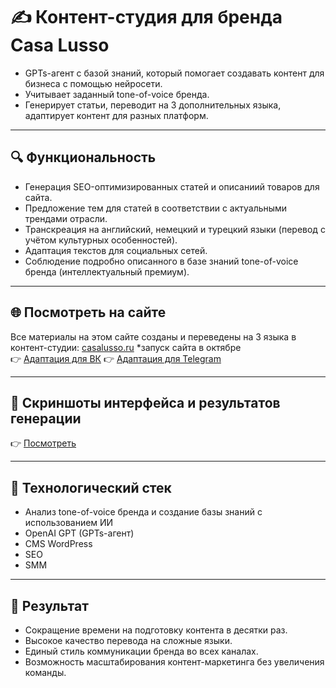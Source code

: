 # ✍️ Контент-студия для бренда Casa Lusso  

- GPTs-агент с базой знаний, который помогает создавать контент для бизнеса с помощью нейросети.  
- Учитывает заданный tone-of-voice бренда.
- Генерирует статьи, переводит на 3 дополнительных языка, адаптирует контент для разных платформ.  

---

## 🔍 Функциональность
- Генерация SEO-оптимизированных статей и описаниий товаров для сайта.
- Предложение тем для статей в соответствии с актуальными трендами отрасли.
- Транскреация на английский, немецкий и турецкий языки (перевод с учётом культурных особенностей).  
- Адаптация текстов для социальных сетей.  
- Соблюдение подробно описанного в базе знаний tone-of-voice бренда (интеллектуальный премиум).   

---
## 🌐 Посмотреть на сайте
Все материалы на этом сайте созданы и переведены на 3 языка в контент-студии: [casalusso.ru](https://casalusso.ru) *запуск сайта в октябре  
👉 [Адаптация для ВК](https://vk.com/casalusso)
👉 [Адаптация для Telegram](https://t.me/casalusso)

---
## 📸 Скриншоты интерфейса и результатов генерации
👉 [Посмотреть](https://github.com/annutte/Casa_Lusso_Content_Studio/tree/main/img#:~:text=t-,img,-content%2Dstudio%2Dcreation)  

---

## 🚀 Технологический стек
- Анализ tone-of-voice бренда и создание базы знаний с использованием ИИ
- OpenAI GPT (GPTs-агент)    
- CMS WordPress  
- SEO
- SMM  

---

## 🎯 Результат
- Сокращение времени на подготовку контента в десятки раз.  
- Высокое качество перевода на сложные языки.
- Единый стиль коммуникации бренда во всех каналах.
- Возможность масштабирования контент-маркетинга без увеличения команды.  
